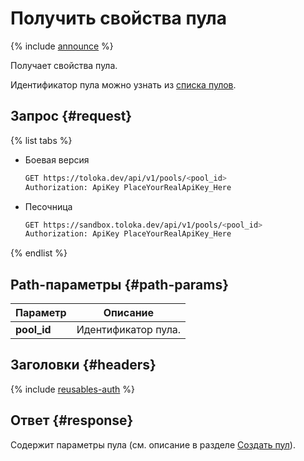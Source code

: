 # Получить свойства пула

{% include [announce](../_includes/announce.md) %}

Получает свойства пула.

Идентификатор пула можно узнать из [списка пулов](get-pool-list.md).

## Запрос {#request}

{% list tabs %}

- Боевая версия

    ```bash
    GET https://toloka.dev/api/v1/pools/<pool_id>
    Authorization: ApiKey PlaceYourRealApiKey_Here
    ```

- Песочница

    ```bash
    GET https://sandbox.toloka.dev/api/v1/pools/<pool_id>
    Authorization: ApiKey PlaceYourRealApiKey_Here
    ```

{% endlist %}

## Path-параметры {#path-params}

Параметр | Описание
----- | -----
**pool_id** | Идентификатор пула.

## Заголовки {#headers}

{% include [reusables-auth](../_includes/reusables/id-reusables/auth.md) %}

## Ответ {#response}

Содержит параметры пула (см. описание в разделе [Создать пул](create-pool.md#response)).